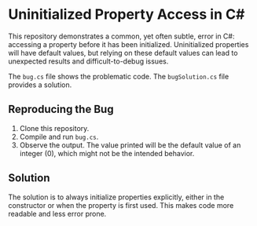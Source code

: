 # Uninitialized Property Access in C#

This repository demonstrates a common, yet often subtle, error in C#: accessing a property before it has been initialized.  Uninitialized properties will have default values, but relying on these default values can lead to unexpected results and difficult-to-debug issues.

The `bug.cs` file shows the problematic code. The `bugSolution.cs` file provides a solution.

## Reproducing the Bug
1. Clone this repository.
2. Compile and run `bug.cs`.
3. Observe the output. The value printed will be the default value of an integer (0), which might not be the intended behavior.

## Solution
The solution is to always initialize properties explicitly, either in the constructor or when the property is first used. This makes code more readable and less error prone.